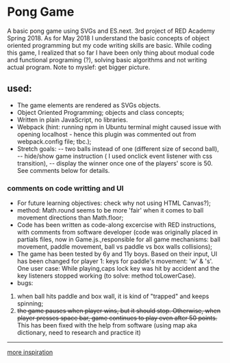 # Pong Game

A basic pong game using SVGs and  ES.next. 
3rd project of RED Academy Spring 2018. As for May 2018 I understand the basic concepts of object oriented programming but my code writing skills are basic. While coding this game, I  realized that so far I have been only thing about modual code and functional programing (?), solving basic algorithms and not writing actual program. Note to myslef: get bigger picture.

## used:
* The game elements are rendered as SVGs objects.
* Object Oriented Programming; objects and class concepts;
* Written in plain JavaScript, no libraries.
* Webpack (hint: running npm in Ubuntu terminal might caused issue with opening localhost - hence this plugin was commented out from webpack.config file; tbc.);
* Stretch goals:
-- two balls instead of one (different size of second ball),
-- hide/show game instruction ( I used onclick event listener with css transition),
-- display the winner once one of the players' score is 50. See comments below for details.

### comments on code writting and UI
* For future learning objectives: check why not using HTML Canvas?);
* method: Math.round seems to be more 'fair' when it comes to ball movement directions than Math.floor;
* Code has been written as code-along excercise with RED instructions, with comments from software developer (code was originally placed in partials files, now in Game.js.,responsible for all game mechanisms: ball movement, paddle movement, ball vs paddle vs box walls collisions);
* The game has been tested by 6y and 11y boys. Based on their input, UI has been changed for player 1: keys for paddle's movement: 'w' & 's'. One user case: While playing,caps lock key was hit by accident and the key listeners stopped working (to solve: method toLowerCase).
* bugs: 
 1. when ball hits paddle and box wall, it is kind of "trapped" and keeps spinning;
 2. ~~the game pauses when player wins, but it should stop. Otherwise, when player presses space bar, game continues to play even after 50 points.~~ This has been fixed with the help from software  (using map aka dictionary, need to research and practice it)

 --------------------------------
 [more inspiration](https://codepen.io/collection/DryGkb/)
